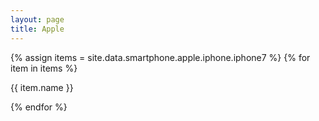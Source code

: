 ```yaml
---
layout: page
title: Apple
---
```


{% assign items = site.data.smartphone.apple.iphone.iphone7 %}
{% for item in items %}
  <p>{{ item.name }}</p>
{% endfor %}
